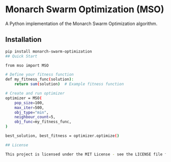 # Monarch Swarm Optimization (MSO)

A Python implementation of the Monarch Swarm Optimization algorithm.

## Installation

```bash
pip install monarch-swarm-optimization
## Quick Start

from mso import MSO

# Define your fitness function
def my_fitness_func(solution):
    return sum(solution)  # Example fitness function

# Create and run optimizer
optimizer = MSO(
    pop_size=100,
    max_iter=500,
    obj_type="min",
    neighbour_count=5,
    obj_func=my_fitness_func,
)

best_solution, best_fitness = optimizer.optimize()

## License

This project is licensed under the MIT License - see the LICENSE file for details.
